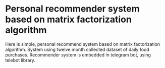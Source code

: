 # Personal recommender system based on matrix factorization algorithm

Here is simple, personal recommend system based on matrix factorization algorithm. System using twelve month collected dataset of daily food purchases. Recommender system is embedded in telegram bot, using telebot library.
